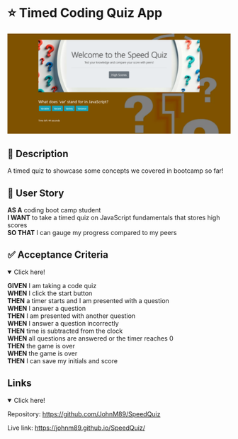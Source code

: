 # ⭐ Timed Coding Quiz App

![Alt text](./assets/scrnsht.png "Screenshot of SpeedQuiz!")

## 📝 Description
A timed quiz to showcase some concepts we covered in bootcamp so far!


## 🚀 User Story

**AS A** coding boot camp student  
**I WANT** to take a timed quiz on JavaScript fundamentals that stores high scores  
**SO THAT** I can gauge my progress compared to my peers

## ✅ Acceptance Criteria
<details open>
<summary>Click here!</summary>

**GIVEN** I am taking a code quiz  
**WHEN** I click the start button  
**THEN** a timer starts and I am presented with a question  
**WHEN** I answer a question  
**THEN** I am presented with another question  
**WHEN** I answer a question incorrectly  
**THEN** time is subtracted from the clock  
**WHEN** all questions are answered or the timer reaches 0  
**THEN** the game is over  
**WHEN** the game is over  
**THEN** I can save my initials and score
</details>

## Links
<details open>
<summary>Click here!</summary>

Repository: https://github.com/JohnM89/SpeedQuiz

Live link: https://johnm89.github.io/SpeedQuiz/